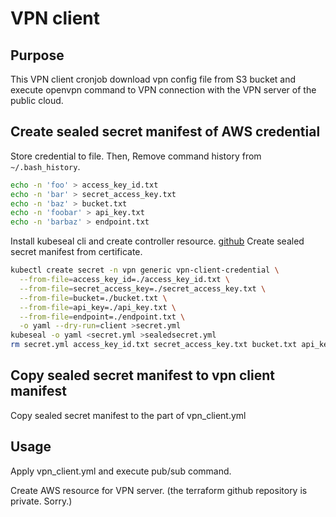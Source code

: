 # VPN client

## Purpose

This VPN client cronjob download vpn config file from S3 bucket and execute openvpn command to VPN connection with the VPN server of the public cloud.

## Create sealed secret manifest of AWS credential

Store credential to file.
Then, Remove command history from `~/.bash_history`.

```bash
echo -n 'foo' > access_key_id.txt
echo -n 'bar' > secret_access_key.txt
echo -n 'baz' > bucket.txt
echo -n 'foobar' > api_key.txt
echo -n 'barbaz' > endpoint.txt
```

Install kubeseal cli and create controller resource. [github](https://github.com/bitnami-labs/sealed-secrets)
Create sealed secret manifest from certificate.

```bash
kubectl create secret -n vpn generic vpn-client-credential \
  --from-file=access_key_id=./access_key_id.txt \
  --from-file=secret_access_key=./secret_access_key.txt \
  --from-file=bucket=./bucket.txt \
  --from-file=api_key=./api_key.txt \
  --from-file=endpoint=./endpoint.txt \
  -o yaml --dry-run=client >secret.yml
kubeseal -o yaml <secret.yml >sealedsecret.yml
rm secret.yml access_key_id.txt secret_access_key.txt bucket.txt api_key.txt endpoint.txt
```

## Copy sealed secret manifest to vpn client manifest

Copy sealed secret manifest to the part of vpn_client.yml

## Usage

Apply vpn_client.yml and execute pub/sub command.

Create AWS resource for VPN server. (the terraform github repository is private. Sorry.)
